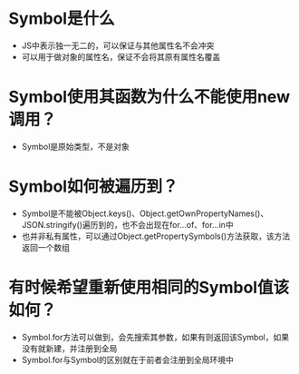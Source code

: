 # Symbol是什么
- JS中表示独一无二的，可以保证与其他属性名不会冲突
- 可以用于做对象的属性名，保证不会将其原有属性名覆盖
# Symbol使用其函数为什么不能使用new调用？
- Symbol是原始类型，不是对象
# Symbol如何被遍历到？
- Symbol是不能被Object.keys()、Object.getOwnPropertyNames()、JSON.stringify()遍历到的，也不会出现在for...of、for...in中
- 也并非私有属性，可以通过Object.getPropertySymbols()方法获取，该方法返回一个数组
# 有时候希望重新使用相同的Symbol值该如何？
- Symbol.for方法可以做到，会先搜索其参数，如果有则返回该Symbol，如果没有就新建，并注册到全局
- Symbol.for与Symbol的区别就在于前者会注册到全局环境中